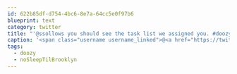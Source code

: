 ```yaml
---
id: 622b85df-d754-4bc6-8e7a-64cc5e0f97b6
blueprint: text
category: twitter
title: "'@ssollows you should see the task list we assigned you. #doozy #noSleepTilBrooklyn"
caption: '<span class="username username_linked">@<a href="https://twitter.com/ssollows" title="Scott Sollows">ssollows</a></span> you should see the task list we assigned you. <span class="hashtag hashtag_local">#<a href="http://tweettemp.darylchymko.ca/?tag=doozy">doozy</a> <span class="hashtag hashtag_local">#<a href="http://tweettemp.darylchymko.ca/?tag=nosleeptilbrooklyn">noSleepTilBrooklyn</a>'
tags:
  - doozy
  - noSleepTilBrooklyn
---
```

